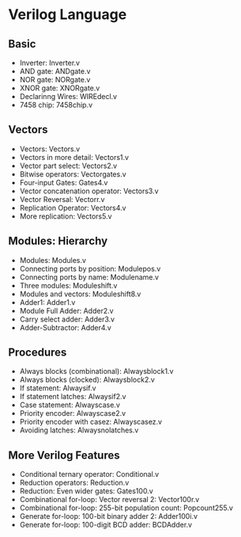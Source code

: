 # Verilog Language

## Basic
- Inverter: Inverter.v
- AND gate: ANDgate.v
- NOR gate: NORgate.v
- XNOR gate: XNORgate.v
- Declarinng Wires: WIREdecl.v
- 7458 chip: 7458chip.v

## Vectors
- Vectors: Vectors.v
- Vectors in more detail: Vectors1.v
- Vector part select: Vectors2.v
- Bitwise operators: Vectorgates.v
- Four-input Gates: Gates4.v
- Vector concatenation operator: Vectors3.v
- Vector Reversal: Vectorr.v
- Replication Operator: Vectors4.v
- More replication: Vectors5.v

## Modules: Hierarchy
- Modules: Modules.v
- Connecting ports by position: Modulepos.v
- Connecting ports by name: Modulename.v
- Three modules: Moduleshift.v
- Modules and vectors: Moduleshift8.v
- Adder1: Adder1.v
- Module Full Adder: Adder2.v
- Carry select adder: Adder3.v
- Adder-Subtractor: Adder4.v

## Procedures
- Always blocks (combinational): Alwaysblock1.v
- Always blocks (clocked): Alwaysblock2.v
- If statement: Alwaysif.v
- If statement latches: Alwaysif2.v
- Case statement: Alwayscase.v
- Priority encoder: Alwayscase2.v
- Priority encoder with casez: Alwayscasez.v
- Avoiding latches: Alwaysnolatches.v

## More Verilog Features
- Conditional ternary operator: Conditional.v
- Reduction operators: Reduction.v
- Reduction: Even wider gates: Gates100.v
- Combinational for-loop: Vector reversal 2: Vector100r.v
- Combinational for-loop: 255-bit population count: Popcount255.v
- Generate for-loop: 100-bit binary adder 2: Adder100i.v
- Generate for-loop: 100-digit BCD adder: BCDAdder.v